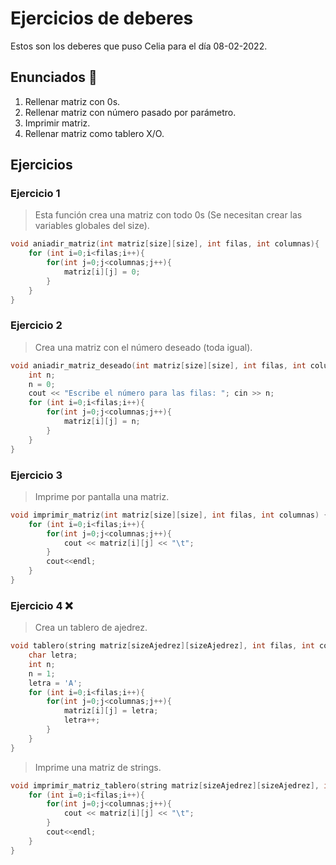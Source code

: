 # Ejercicios de deberes

Estos son los deberes que puso Celia para el día 08-02-2022.

## Enunciados 📄

1. Rellenar matriz con 0s.
2. Rellenar matriz con número pasado por parámetro.
3. Imprimir matriz.
4. Rellenar matriz como tablero X/O.

## Ejercicios

### Ejercicio 1

> Esta función crea una matriz con todo 0s (Se necesitan crear las variables globales del size).

```cpp
void aniadir_matriz(int matriz[size][size], int filas, int columnas){
    for (int i=0;i<filas;i++){
        for(int j=0;j<columnas;j++){
            matriz[i][j] = 0;
        }
    }
}
```

### Ejercicio 2

> Crea una matriz con el número deseado (toda igual).

```cpp
void aniadir_matriz_deseado(int matriz[size][size], int filas, int columnas){
    int n;
    n = 0;
    cout << "Escribe el número para las filas: "; cin >> n;
    for (int i=0;i<filas;i++){
        for(int j=0;j<columnas;j++){
            matriz[i][j] = n;
        }
    }
}
```

### Ejercicio 3

> Imprime por pantalla una matriz.

```cpp
void imprimir_matriz(int matriz[size][size], int filas, int columnas) { 
    for (int i=0;i<filas;i++){
        for(int j=0;j<columnas;j++){
            cout << matriz[i][j] << "\t"; 
        }
        cout<<endl; 
    }
}
```

### Ejercicio 4 ❌

> Crea un tablero de ajedrez.

```cpp
void tablero(string matriz[sizeAjedrez][sizeAjedrez], int filas, int columnas){
    char letra;
    int n;
    n = 1;
    letra = 'A';
    for (int i=0;i<filas;i++){
        for(int j=0;j<columnas;j++){
            matriz[i][j] = letra;
            letra++;
        }
    }
}
```

> Imprime una matriz de strings.

```cpp
void imprimir_matriz_tablero(string matriz[sizeAjedrez][sizeAjedrez], int filas, int columnas) { 
    for (int i=0;i<filas;i++){
        for(int j=0;j<columnas;j++){
            cout << matriz[i][j] << "\t"; 
        }
        cout<<endl; 
    }
}
```